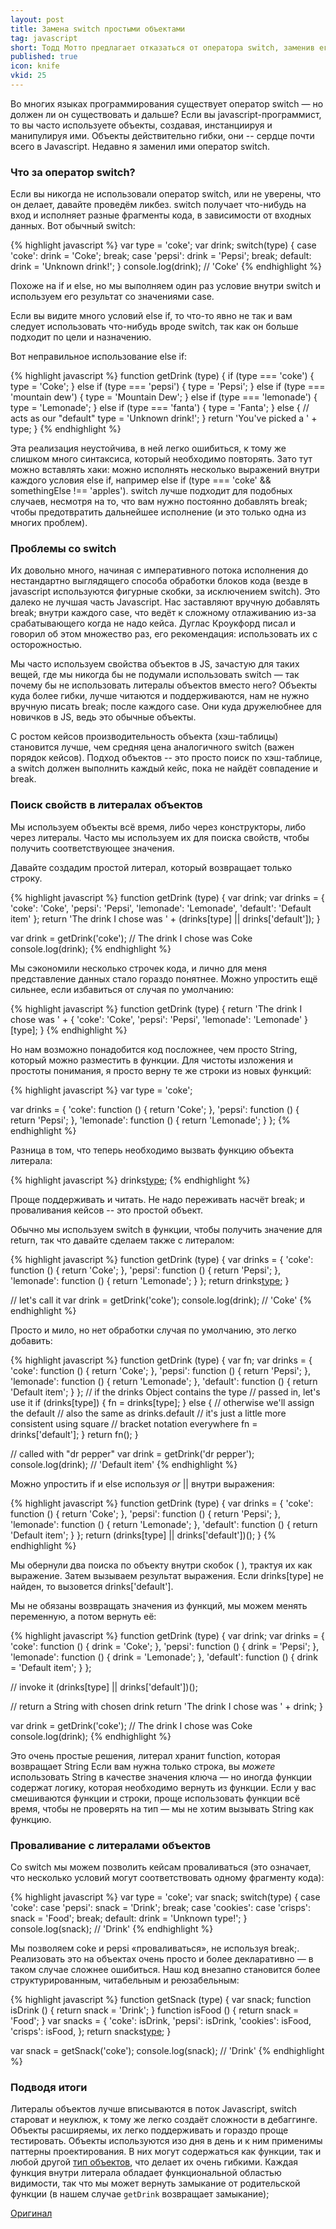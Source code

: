 ```yaml
---
layout: post
title: Замена switch простыми объектами
tag: javascript
short: Тодд Мотто предлагает отказаться от оператора switch, заменив его простыми объектами.
published: true
icon: knife
vkid: 25
---
```


Во многих языках программирования существует оператор switch — но должен ли он существовать и дальше?
Если вы javascript-программист, то вы часто используете объекты, создавая, инстанциируя и манипулируя ими.
Объекты действительно гибки, они -- сердце почти всего в Javascript. Недавно я заменил ими оператор switch.

### Что за оператор switch?

Если вы никогда не использовали оператор switch, или не уверены, что он делает, давайте проведём ликбез.
switch получает что-нибудь на вход и исполняет разные фрагменты кода, в зависимости от входных данных.
Вот обычный switch:

{% highlight javascript %}
var type = 'coke';
var drink;
switch(type) {
case 'coke':
  drink = 'Coke';
  break;
case 'pepsi':
  drink = 'Pepsi';
  break;
default:
  drink = 'Unknown drink!';
}
console.log(drink); // 'Coke'
{% endhighlight %}

Похоже на if и else, но мы выполняем один раз условие внутри switch и используем его результат со значениями case.

Если вы видите много условий else if, то что-то явно не так и вам следует использовать что-нибудь
вроде switch, так как он больше подходит по цели и назначению.

Вот неправильное использование else if:

{% highlight javascript %}
function getDrink (type) {
  if (type === 'coke') {
    type = 'Coke';
  } else if (type === 'pepsi') {
    type = 'Pepsi';
  } else if (type === 'mountain dew') {
    type = 'Mountain Dew';
  } else if (type === 'lemonade') {
    type = 'Lemonade';
  } else if (type === 'fanta') {
    type = 'Fanta';
  } else {
    // acts as our "default"
    type = 'Unknown drink!';
  }
  return 'You\'ve picked a ' + type;
}
{% endhighlight %}

Эта реализация неустойчива, в ней легко ошибиться, к тому же слишком много синтаксиса, который необходимо повторять.
Зато тут можно вставлять хаки: можно исполнять несколько выражений внутри каждого условия else if, 
например else if (type === 'coke' && somethingElse !== 'apples'). switch лучше подходит для подобных случаев, несмотря
на то, что вам нужно постоянно добавлять break; чтобы предотвратить дальнейшее исполнение (и это только одна из многих проблем).

### Проблемы со switch
Их довольно много, начиная с императивного потока исполнения до нестандартно выглядящего способа обработки блоков кода (везде в javascript используются фигурные скобки, за исключением switch).
Это далеко не лучшая часть Javascript. Нас заставляют вручную добавлять break; внутри каждого case, что ведёт
к сложному отлаживанию из-за срабатывающего когда не надо кейса.
Дуглас Кроукфорд писал и говорил об этом множество раз, его рекомендация: использовать их с осторожностью.

Мы часто используем свойства объектов в JS, зачастую для таких вещей, где мы никогда бы не подумали использовать
switch — так почему бы не использовать литералы объектов вместо него? Объекты куда более гибки, лучше читаются
и поддерживаются, нам не нужно вручную писать break; после каждого case. Они куда дружелюбнее для новичков в JS,
ведь это обычные объекты.

С ростом кейсов производительность объекта (хэш-таблицы) становится лучше, чем средняя цена аналогичного switch
(важен порядок кейсов).
Подход объектов -- это просто поиск по хэш-таблице, а switch должен выполнить каждый кейс,
пока не найдёт совпадение и break.


### Поиск свойств в литералах объектов

Мы используем объекты всё время, либо через конструкторы, либо через литералы. Часто мы используем их для поиска свойств,
чтобы получить соответствующее значения.

Давайте создадим простой литерал, который возвращает только строку.

{% highlight javascript %}
function getDrink (type) {
  var drink;
  var drinks = {
    'coke': 'Coke',
    'pepsi': 'Pepsi',
    'lemonade': 'Lemonade',
    'default': 'Default item'
  };
  return 'The drink I chose was ' + (drinks[type] || drinks['default']);
}

var drink = getDrink('coke');
// The drink I chose was Coke
console.log(drink);
{% endhighlight %}

Мы сэкономили несколько строчек кода, и лично для меня представление данных стало гораздо понятнее.
Можно упростить ещё сильнее, если избавиться от случая по умолчанию:

{% highlight javascript %}
function getDrink (type) {
  return 'The drink I chose was ' + {
    'coke': 'Coke',
    'pepsi': 'Pepsi',
    'lemonade': 'Lemonade'
  }[type];
}
{% endhighlight %}

Но нам возможно понадобится код посложнее, чем просто String, который можно разместить в функции.
Для чистоты изложения и простоты понимания, я просто верну те же строки из новых функций:

{% highlight javascript %}
var type = 'coke';

var drinks = {
  'coke': function () {
    return 'Coke';
  },
  'pepsi': function () {
    return 'Pepsi';
  },
  'lemonade': function () {
    return 'Lemonade';
  }
};
{% endhighlight %}

Разница в том, что теперь необходимо вызвать функцию объекта литерала:

{% highlight javascript %}
drinks[type]();
{% endhighlight %}

Проще поддерживать и читать. Не надо переживать насчёт break; и проваливания кейсов -- это простой объект.

Обычно мы используем switch в функции, чтобы получить значение для return, так что давайте сделаем также с литералом:

{% highlight javascript %}
function getDrink (type) {
  var drinks = {
    'coke': function () {
      return 'Coke';
    },
    'pepsi': function () {
      return 'Pepsi';
    },
    'lemonade': function () {
      return 'Lemonade';
    }
  };
  return drinks[type]();
}

// let's call it
var drink = getDrink('coke');
console.log(drink); // 'Coke'
{% endhighlight %}

Просто и мило, но нет обработки случая по умолчанию, это легко добавить:

{% highlight javascript %}
function getDrink (type) {
  var fn;
  var drinks = {
    'coke': function () {
      return 'Coke';
    },
    'pepsi': function () {
      return 'Pepsi';
    },
    'lemonade': function () {
      return 'Lemonade';
    },
    'default': function () {
      return 'Default item';
    }
  };
  // if the drinks Object contains the type
  // passed in, let's use it
  if (drinks[type]) {
    fn = drinks[type];
  } else {
    // otherwise we'll assign the default
    // also the same as drinks.default
    // it's just a little more consistent using square
    // bracket notation everywhere
    fn = drinks['default'];
  }
  return fn();
}

// called with "dr pepper"
var drink = getDrink('dr pepper');
console.log(drink); // 'Default item'
{% endhighlight %}

Можно упростить if и else используя _or_ || внутри выражения:

{% highlight javascript %}
function getDrink (type) {
  var drinks = {
    'coke': function () {
      return 'Coke';
    },
    'pepsi': function () {
      return 'Pepsi';
    },
    'lemonade': function () {
      return 'Lemonade';
    },
    'default': function () {
      return 'Default item';
    }
  };
  return (drinks[type] || drinks['default'])();
}
{% endhighlight %}

Мы обернули два поиска по объекту внутри скобок ( ), трактуя их как выражение.
Затем вызываем результат выражения. Если drinks[type] не найден, то вызовется drinks['default'].

Мы не обязаны возвращать значения из функций, мы можем менять переменную, а потом вернуть её:

{% highlight javascript %}
function getDrink (type) {
  var drink;
  var drinks = {
    'coke': function () {
      drink = 'Coke';
    },
    'pepsi': function () {
      drink = 'Pepsi';
    },
    'lemonade': function () {
      drink = 'Lemonade';
    },
    'default': function () {
      drink = 'Default item';
    }
  };
    
  // invoke it
  (drinks[type] || drinks['default'])();
    
  // return a String with chosen drink
  return 'The drink I chose was ' + drink;
}

var drink = getDrink('coke');
// The drink I chose was Coke
console.log(drink);
{% endhighlight %}

Это очень простые решения, литерал хранит function, которая возвращает String
Если вам нужна только строка, вы _можете_ использовать String в качестве значения ключа — но иногда
функции содержат логику, которая необходимо вернуть из функции. Если у вас смешиваются функции и строки,
проще использовать функции всё время, чтобы не проверять на тип — мы не хотим вызывать String как функцию.

### Проваливание с литералами объектов

Со switch мы можем позволить кейсам проваливаться (это означает, что несколько условий могут соответствовать одному фрагменту кода):

{% highlight javascript %}
var type = 'coke';
var snack;
switch(type) {
case 'coke':
case 'pepsi':
  snack = 'Drink';
  break;
case 'cookies':
case 'crisps':
  snack = 'Food';
  break;
default:
  drink = 'Unknown type!';
}
console.log(snack); // 'Drink'
{% endhighlight %}

Мы позволяем coke и pepsi «проваливаться», не используя break;. Реализовать это на объектах очень просто
и более декларативно — в таком случае сложнее ошибиться.
Наш код внезапно становится более структурированным, читабельным и реюзабельным:

{% highlight javascript %}
function getSnack (type) {
  var snack;
  function isDrink () {
    return snack = 'Drink';
  }
  function isFood () {
    return snack = 'Food';
  }
  var snacks = {
    'coke': isDrink,
    'pepsi': isDrink,
    'cookies': isFood,
    'crisps': isFood,
  };
  return snacks[type]();
}

var snack = getSnack('coke');
console.log(snack); // 'Drink'
{% endhighlight %}

### Подводя итоги

Литералы объектов лучше вписываются в поток Javascript, switch староват и неуклюж, к тому же легко создаёт сложности в дебаггинге. Объекты расширяемы, их легко поддерживать и гораздо проще тестировать. Объекты используются изо дня в день и к ним применимы паттерны проектирования. В них могут содержаться как функции, так и любой другой [тип объектов](//toddmotto.com/understanding-javascript-types-and-reliable-type-checking), что делает их очень гибкими. Каждая функция внутри литерала обладает функциональной областью видимости, так что мы может вернуть замыкание от родительской функции (в нашем случае `getDrink` возвращает замыкание);



[Оригинал](http://toddmotto.com/deprecating-the-switch-statement-for-object-literals/?utm_source=frontier&utm_medium=site)